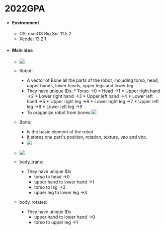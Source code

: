 # 2022GPA

* #### Environment
    * OS: macOS Big Sur 11.5.2
    * Xcode: 13.2.1
* #### Main idea 
    * ![](https://i.imgur.com/FctmDSy.png)

    * Robot:
        
        *    A vector of Bone all the parts of the robot, including torso, head, upper hands, lower hands, upper legs and lower leg.
        *    They have unique IDs:
            *    Torso ->0
            *    Head  ->1
            *    Upper right hand ->2
            *    Lower right hand ->3
            *    Upper left hand ->4
            *    Lower left hand ->5
            *    Upper right leg  ->6
            *    Lower right leg  ->7
            *    Upper left leg  ->8
            *    Lower left leg  ->9
        * To oraganize robot from bones
        ![](https://i.imgur.com/Nbje9KA.png)
    * Bone:
        * Is the basic element of the robot
        * It stores one part's position, rotation, texture, vao and vbo.
        * ![](https://i.imgur.com/w4CYeLl.png)

    * ![](https://i.imgur.com/n4a0Tgh.png)

    * body_trans:
        * They have unique IDs
            * torso to head ->0
            * upper hand to lower hand ->1
            * torso to leg ->2
            * upper leg to lower leg ->3
    * body_rotates:
        * They have unique IDs
            * upper hand to lower hand ->0
            * torso to upper leg ->1
